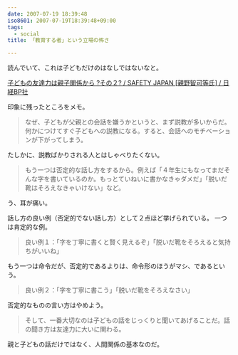 ```yaml
---
date: 2007-07-19 18:39:48
iso8601: 2007-07-19T18:39:48+09:00
tags:
  - social
title: 「教育する者」という立場の怖さ

---
```


読んでいて、これは子どもだけのはなしではないなと。

<a title="子どもの友達力は親子関係から ?その２? / SAFETY JAPAN [親野智可等氏] / 日経BP社" href="http://www.nikkeibp.co.jp/sj/2/column/da/02/">子どもの友達力は親子関係から ?その２? / SAFETY JAPAN [親野智可等氏] / 日経BP社</a>

印象に残ったところをメモ。

<blockquote>なぜ、子どもが父親との会話を嫌うかというと、まず説教が多いからだ。何かにつけてすぐ子どもへの説教になる。すると、会話へのモチベーションが下がってしまう。</blockquote>

たしかに、説教ばかりされる人とはしゃべりたくない。

<blockquote>もう一つは否定的な話し方をするから。例えば「４年生にもなってまだそんな字を書いているのか。もっとていねいに書かなきゃダメだ」「脱いだ靴はそろえなきゃいけない」など。</blockquote>

う、耳が痛い。


話し方の良い例（否定的でない話し方）として２点ほど挙げられている。
一つは肯定的な例。

<blockquote>良い例１：「字を丁寧に書くと賢く見えるぞ」「脱いだ靴をそろえると気持ちがいいね」</blockquote>

もう一つは命令だが、否定的であるよりは、命令形のほうがマシ、であるという。

<blockquote>良い例２：「字を丁寧に書こう」「脱いだ靴をそろえなさい」</blockquote>

否定的なものの言い方はやめよう。

<blockquote>そして、一番大切なのは子どもの話をじっくりと聞いてあげることだ。話の聞き方は友達力に大いに関わる。 </blockquote>

親と子どもの話だけではなく、人間関係の基本なのだ。
